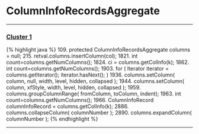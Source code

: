 # ColumnInfoRecordsAggregate

***

### [Cluster 1](./1)
{% highlight java %}
109. protected ColumnInfoRecordsAggregate columns           =     null;
215.             retval.columns.insertColumn(col);
1821.         int count=columns.getNumColumns();
1824.             ci = columns.getColInfo(k);
1862.       int count=columns.getNumColumns();
1903.         for ( Iterator iterator = columns.getIterator(); iterator.hasNext(); )
1936.     columns.setColumn( column, null, width, level, hidden, collapsed );
1944.     columns.setColumn( column, xfStyle, width, level, hidden, collapsed );
1959.     columns.groupColumnRange( fromColumn, toColumn, indent);
1963.     int count=columns.getNumColumns();
1966.         ColumnInfoRecord columnInfoRecord = columns.getColInfo(k);
2886.         columns.collapseColumn( columnNumber );
2890.         columns.expandColumn( columnNumber );
{% endhighlight %}

***

